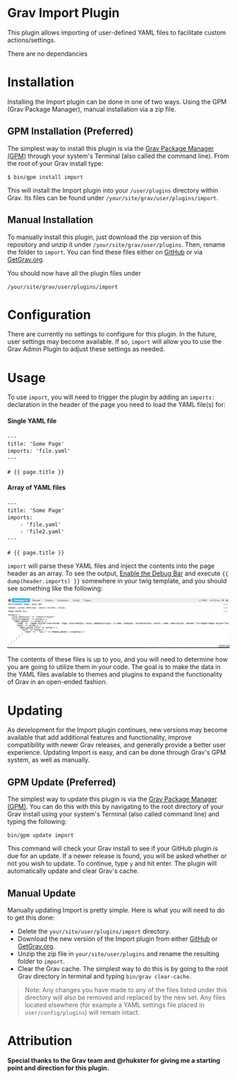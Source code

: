 # Grav Import Plugin

This plugin allows importing of user-defined YAML files to facilitate custom actions/settings.

There are no dependancies

# Installation

Installing the Import plugin can be done in one of two ways. Using the GPM (Grav Package Manager), manual installation via a zip file.

## GPM Installation (Preferred)

The simplest way to install this plugin is via the [Grav Package Manager (GPM)](http://learn.getgrav.org/advanced/grav-gpm) through your system's Terminal (also called the command line). From the root of your Grav install type:

    $ bin/gpm install import

This will install the Import plugin into your `/user/plugins` directory within Grav. Its files can be found under `/your/site/grav/user/plugins/import`.

## Manual Installation

To manually install this plugin, just download the zip version of this repository and unzip it under `/your/site/grav/user/plugins`. Then, rename the folder to `import`. You can find these files either on [GitHub](https://github.com/Deester4x4jr/grav-plugin-import) or via [GetGrav.org](http://getgrav.org/downloads/plugins).

You should now have all the plugin files under

    /your/site/grav/user/plugins/import

# Configuration

There are currently no settings to configure for this plugin.  In the future, user settings may become available.  If so, `import` will allow you to use the Grav Admin Plugin to adjust these settings as needed.

# Usage

To use `import`, you will need to trigger the plugin by adding an `imports:` declaration in the header of the page you need to load the YAML file(s) for:

#### Single YAML file
```
---
title: 'Some Page'
imports: 'file.yaml'
---

# {{ page.title }}
```

#### Array of YAML files
```
---
title: 'Some Page'
imports:
    - 'file.yaml'
    - 'file2.yaml'
---

# {{ page.title }}
```

`import` will parse these YAML files and inject the contents into the page header as an array.  To see the output, [Enable the Debug Bar](http://learn.getgrav.org/advanced/debugging#debug-bar) and execute `{{ dump(header.imports) }}` somewhere in your twig template, and you should see something like the following:

![DebugBar](assets/debugBar_1.png)


The contents of these files is up to you, and you will need to determine how you are going to utilize them in your code.  The goal is to make the data in the YAML files available to themes and plugins to expand the functionality of Grav in an open-ended fashion.

# Updating

As development for the Import plugin continues, new versions may become available that add additional features and functionality, improve compatibility with newer Grav releases, and generally provide a better user experience. Updating Import is easy, and can be done through Grav's GPM system, as well as manually.

## GPM Update (Preferred)

The simplest way to update this plugin is via the [Grav Package Manager (GPM)](http://learn.getgrav.org/advanced/grav-gpm). You can do this with this by navigating to the root directory of your Grav install using your system's Terminal (also called command line) and typing the following:

    bin/gpm update import

This command will check your Grav install to see if your GitHub plugin is due for an update. If a newer release is found, you will be asked whether or not you wish to update. To continue, type `y` and hit enter. The plugin will automatically update and clear Grav's cache.

## Manual Update

Manually updating Import is pretty simple. Here is what you will need to do to get this done:

* Delete the `your/site/user/plugins/import` directory.
* Download the new version of the Import plugin from either [GitHub](https://github.com/Deester4x4jr/grav-plugin-import) or [GetGrav.org](http://getgrav.org/downloads/plugins).
* Unzip the zip file in `your/site/user/plugins` and rename the resulting folder to `import`.
* Clear the Grav cache. The simplest way to do this is by going to the root Grav directory in terminal and typing `bin/grav clear-cache`.

> Note: Any changes you have made to any of the files listed under this directory will also be removed and replaced by the new set. Any files located elsewhere (for example a YAML settings file placed in `user/config/plugins`) will remain intact.

# Attribution

**Special thanks to the Grav team and @rhukster for giving me a starting point and direction for this plugin.**